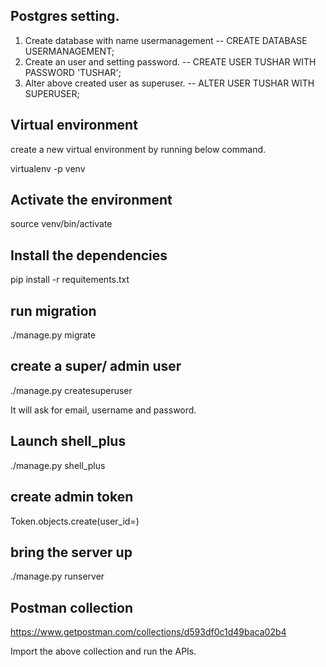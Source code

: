 ## Postgres setting.

1. Create database with name usermanagement
    -- CREATE DATABASE USERMANAGEMENT;
2. Create an user and setting password.
    -- CREATE USER TUSHAR WITH PASSWORD 'TUSHAR';
3. Alter above created user as superuser.
    -- ALTER USER TUSHAR WITH SUPERUSER;

## Virtual environment
create a new virtual environment by running below command.

virtualenv -p <path to your python3.8> venv

## Activate the environment

source venv/bin/activate

## Install the dependencies

pip install -r requitements.txt

## run migration

./manage.py migrate

## create a super/ admin user

./manage.py createsuperuser

It will ask for email, username and password.

## Launch shell_plus

./manage.py shell_plus

## create admin token
Token.objects.create(user_id=<admin user id>)

## bring the server up

./manage.py runserver

## Postman collection
https://www.getpostman.com/collections/d593df0c1d49baca02b4

Import the above collection and run the APIs.

